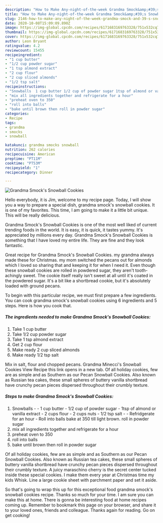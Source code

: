 ```yaml
---
description: "How to Make Any-night-of-the-week Grandma Smock&amp;#39;s Snowball Cookies"
title: "How to Make Any-night-of-the-week Grandma Smock&amp;#39;s Snowball Cookies"
slug: 2146-how-to-make-any-night-of-the-week-grandma-smock-and-39-s-snowball-cookies
date: 2020-10-08T15:09:09.890Z
image: https://img-global.cpcdn.com/recipes/6171683169763328/751x532cq70/grandma-smocks-snowball-cookies-recipe-main-photo.jpg
thumbnail: https://img-global.cpcdn.com/recipes/6171683169763328/751x532cq70/grandma-smocks-snowball-cookies-recipe-main-photo.jpg
cover: https://img-global.cpcdn.com/recipes/6171683169763328/751x532cq70/grandma-smocks-snowball-cookies-recipe-main-photo.jpg
author: Leon Bryant
ratingvalue: 4.2
reviewcount: 15455
recipeingredient:
- "1 cup butter"
- "1/2 cup powder sugar"
- "1 tsp almond extract"
- "2 cup flour"
- "2 cup sliced almonds"
- "1/2 tsp salt"
recipeinstructions:
- "Snowballs  1 cup butter 1/2 cup of powder sugar 1tsp of almond or vanilla extract 2 cups flour 2 cups nuts 1/2 tsp salt  Refridgerate for an hour Roll into balls bake at 350 till light brown. roll in powder sugar"
- "mix all ingredients together and refrigerate for a hour"
- "preheat oven to 350"
- "roll into balls"
- "bake until brown then roll in powder sugar"
categories:
- Recipe
tags:
- grandma
- smocks
- snowball

katakunci: grandma smocks snowball 
nutrition: 262 calories
recipecuisine: American
preptime: "PT11M"
cooktime: "PT53M"
recipeyield: "1"
recipecategory: Dinner

---
```



![Grandma Smock&#39;s Snowball Cookies](https://img-global.cpcdn.com/recipes/6171683169763328/751x532cq70/grandma-smocks-snowball-cookies-recipe-main-photo.jpg)

Hello everybody, it is Jim, welcome to my recipe page. Today, I will show you a way to prepare a special dish, grandma smock&#39;s snowball cookies. It is one of my favorites. This time, I am going to make it a little bit unique. This will be really delicious.

Grandma Smock&#39;s Snowball Cookies is one of the most well liked of current trending foods in the world. It is easy, it is quick, it tastes yummy. It's appreciated by millions every day. Grandma Smock&#39;s Snowball Cookies is something that I have loved my entire life. They are fine and they look fantastic.

Great recipe for Grandma Smock&#39;s Snowball Cookies. my grandma always made these for Christmas. my mom switched the pecans out for almonds which I loved so sharing that and keeping it for when I need it. Even though these snowball cookies are rolled in powdered sugar, they aren&#39;t tooth-achingly sweet. The cookie itself really isn&#39;t sweet at all until it&#39;s coated in the powdered sugar. It&#39;s a bit like a shortbread cookie, but it&#39;s absolutely loaded with ground pecans.


To begin with this particular recipe, we must first prepare a few ingredients. You can cook grandma smock&#39;s snowball cookies using 6 ingredients and 5 steps. Here is how you cook that.

<!--inarticleads1-->

##### The ingredients needed to make Grandma Smock&#39;s Snowball Cookies:

1. Take 1 cup butter
1. Take 1/2 cup powder sugar
1. Take 1 tsp almond extract
1. Get 2 cup flour
1. Make ready 2 cup sliced almonds
1. Make ready 1/2 tsp salt


Mix in salt, flour and chopped pecans. Grandma Minecci&#39;s Snowball Cookies View Recipe this link opens in a new tab. Of all holiday cookies, few are as simple and as Southern as our Pecan Snowball Cookies. Also known as Russian tea cakes, these small spheres of buttery vanilla shortbread have crunchy pecan pieces dispersed throughout their crumbly texture. 

<!--inarticleads2-->

##### Steps to make Grandma Smock&#39;s Snowball Cookies:

1. Snowballs -  - 1 cup butter - 1/2 cup of powder sugar - 1tsp of almond or vanilla extract - 2 cups flour - 2 cups nuts - 1/2 tsp salt -  - Refridgerate for an hour - Roll into balls bake at 350 till light brown. roll in powder sugar
1. mix all ingredients together and refrigerate for a hour
1. preheat oven to 350
1. roll into balls
1. bake until brown then roll in powder sugar


Of all holiday cookies, few are as simple and as Southern as our Pecan Snowball Cookies. Also known as Russian tea cakes, these small spheres of buttery vanilla shortbread have crunchy pecan pieces dispersed throughout their crumbly texture. A juicy maraschino cherry is the secret center tucked inside these special cookies. I make them every year at Christmas time my kids Whisk. Line a large cookie sheet with parchment paper and set it aside. 

So that's going to wrap this up for this exceptional food grandma smock&#39;s snowball cookies recipe. Thanks so much for your time. I am sure you can make this at home. There is gonna be interesting food at home recipes coming up. Remember to bookmark this page on your browser, and share it to your loved ones, friends and colleague. Thanks again for reading. Go on get cooking!
